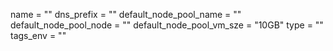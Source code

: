 name = ""
dns_prefix = ""
default_node_pool_name = ""
default_node_pool_node = ""
default_node_pool_vm_sze = "10GB"
type = ""
tags_env = ""